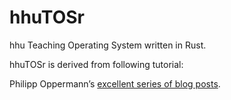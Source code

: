 # hhuTOSr
hhu Teaching Operating System written in Rust.

hhuTOSr is derived from following tutorial:


Philipp Oppermann’s [excellent series of blog posts](https://os.phil-opp.com/).
